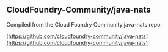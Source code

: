 ## CloudFoundry-Community/java-nats

Compiled from the Cloud Foundry Community java-nats repo:

[https://github.com/cloudfoundry-community/java-nats](https://github.com/cloudfoundry-community/java-nats)
